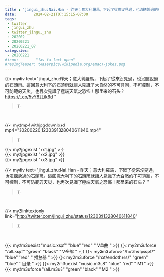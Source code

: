 ```yaml
---
title : "jingui_zhu:Nai.Han - 昨天；意大利羅馬，下起了從來沒見過，也沒聽說過的石頭雨。這回意大利下的石頭雨就讓人見識了大自然的不可預測，不可控制，不可防範的天災，也再次見識了極端天氣之恐怖！那里来的石头？ "
date:        2020-02-21T07:15:15-07:00
tags:
 - twitter
 - jingui_zhu
 - twitter_jingui_zhu
 - 202002
 - 20200221
 - 20200221_07
categories:
 - 20200221
#icon:        "fas fa-lock-open"
#resImgTeaser: teaserpics/wikipedia.org/emacs-jokes.png
---
```


{{< mydiv text="jingui_zhu:昨天；意大利羅馬，下起了從來沒見過，也沒聽說過的石頭雨。這回意大利下的石頭雨就讓人見識了大自然的不可預測，不可控制，不可防範的天災，也再次見識了極端天氣之恐怖！那里来的石头？ https://t.co/5vY8ZLik6d "
>}}
<br>


{{< my2mp4withjpgdownload mp4="20200220_1230391328040611840.mp4"
>}}

{{< my2jpgexist "xx1.jpg" >}}<br>
{{< my2jpgexist "xx2.jpg" >}}<br>
{{< my2jpgexist "xx3.jpg" >}}<br>



{{< mydiv text="jingui_zhu:Nai.Han - 昨天；意大利羅馬，下起了從來沒見過，也沒聽說過的石頭雨。這回意大利下的石頭雨就讓人見識了大自然的不可預測，不可控制，不可防範的天災，也再次見識了極端天氣之恐怖！那里来的石头？ "
>}}
<br>

{{< my2linktextonly link="http://twitter.com/jingui_zhu/status/1230391328040611840"
>}}


<br>

{{< my2m3uexist "music.xspf"        "blue"   "red"    " V单曲 " >}} {{< my2m3uforce "/all.xspf"         "green"  "black"  " V全部 " >}} {{< my2m3uforce "/hot/helpxspf/"    "blue"   "red"    " 播放器 " >}} {{< my2m3uforce "/hot/endothers/"   "green"  "blue"   " 目录 " >}} {{< my2m3uexist "music.m3u8"        "blue"   "red"    " M1 " >}} {{< my2m3uforce "/all.m3u8"         "green"  "black"  " M2 " >}} 
